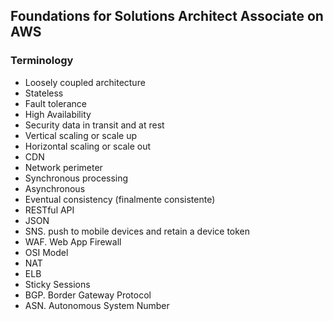 ## Foundations for Solutions Architect Associate on AWS

### Terminology
* Loosely coupled architecture
* Stateless
* Fault tolerance
* High Availability
* Security data in transit and at rest
* Vertical scaling or scale up
* Horizontal scaling or scale out
* CDN
* Network perimeter
* Synchronous processing
* Asynchronous
* Eventual consistency (finalmente consistente)
* RESTful API
* JSON
* SNS. push to mobile devices and retain a device token
* WAF. Web App Firewall
* OSI Model
* NAT
* ELB
* Sticky Sessions
* BGP. Border Gateway Protocol
* ASN. Autonomous System Number